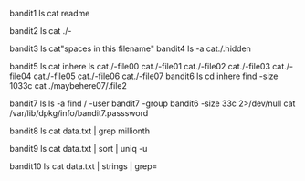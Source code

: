 bandit1
ls 
cat readme

bandit2
ls
cat ./-

bandit3
ls 
cat"spaces in this filename"
 bandit4
 ls -a
 cat./.hidden

 bandit5 
 ls
 cat inhere
 ls
 cat./-file00
 cat./-file01
  cat./-file02
   cat./-file03
    cat./-file04
     cat./-file05
      cat./-file06
       cat./-file07
 bandit6
 ls
 cd inhere
 find -size 1033c
 cat ./maybehere07/.file2

 bandit7
 ls
 ls -a
 find / -user bandit7 -group bandit6 -size 33c 2>/dev/null
 cat /var/lib/dpkg/info/bandit7.passsword


bandit8
ls
cat data.txt | grep millionth

bandit9
ls
cat data.txt | sort | uniq -u

bandit10
ls
cat data.txt | strings | grep=
